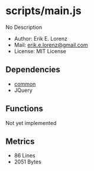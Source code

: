 # scripts/main.js


No Description

* Author: Erik E. Lorenz 
* Mail: <erik.e.lorenz@gmail.com>
* License: MIT License


## Dependencies

* <a href="common.html">common</a>
* JQuery


## Functions

Not yet implemented

## Metrics

* 86 Lines
* 2051 Bytes

